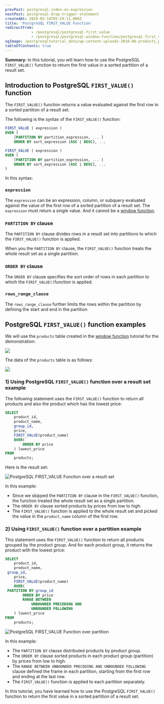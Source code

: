 ```yaml
---
prevPost: postgresql-index-on-expression
nextPost: postgresql-drop-trigger-statement
createdAt: 2019-05-14T05:59:11.000Z
title: 'PostgreSQL FIRST_VALUE Function'
redirectFrom:
            - /postgresql/postgresql-first_value 
            - /postgresql/postgresql-window-function/postgresql-first_value-function
ogImage: /postgresqltutorial_data/wp-content-uploads-2016-06-products_product_groups_tables.png
tableOfContents: true
---
```


**Summary**: in this tutorial, you will learn how to use the PostgreSQL `FIRST_VALUE()` function to return the first value in a sorted partition of a result set.

## Introduction to PostgreSQL `FIRST_VALUE()` function

The `FIRST_VALUE()` function returns a value evaluated against the first row in a sorted partition of a result set.

The following is the syntax of the `FIRST_VALUE()` function:

```sql
FIRST_VALUE ( expression )
OVER (
    [PARTITION BY partition_expression, ... ]
    ORDER BY sort_expression [ASC | DESC], ...

```

```sql
FIRST_VALUE ( expression )
OVER (
    [PARTITION BY partition_expression, ... ]
    ORDER BY sort_expression [ASC | DESC], ...
)
```

In this syntax:

### `expression`

The `expression` can be an expression, column, or subquery evaluated against the value of the first row of a sorted partition of a result set. The `expression` must return a single value. And it cannot be a [window function](/postgresql/postgresql-window-function).

### `PARTITION BY` clause

The `PARTITION BY` clause divides rows in a result set into partitions to which the `FIRST_VALUE()` function is applied.

When you the `PARTITION BY` clause, the `FIRST_VALUE()` function treats the whole result set as a single partition.

### `ORDER BY` clause

The `ORDER BY` clause specifies the sort order of rows in each partition to which the `FIRST_VALUE()`function is applied.

### `rows_range_clause`

The `rows_range_clause` further limits the rows within the partition by defining the start and end in the partition

## PostgreSQL `FIRST_VALUE()` function examples

We will use the `products` table created in the [window function](/postgresql/postgresql-window-function) tutorial for the demonstration:

![](/postgresqltutorial_data/wp-content-uploads-2016-06-products_product_groups_tables.png)

The data of the `products` table is as follows:

![](/postgresqltutorial_data/wp-content-uploads-2019-05-products-table-sample-data.png)

### 1) Using PostgreSQL `FIRST_VALUE()` function over a result set example

The following statement uses the `FIRST_VALUE()` function to return all products and also the product which has the lowest price:

```sql
SELECT
    product_id,
    product_name,
    group_id,
    price,
    FIRST_VALUE(product_name)
    OVER(
        ORDER BY price
    ) lowest_price
FROM
    products;
```

Here is the result set:

![PostgreSQL FIRST_VALUE Function over a result set](/postgresqltutorial_data/wp-content-uploads-2019-12-PostgreSQL-FIRST_VALUE-Function-over-a-result-set.png)

In this example:

- Since we skipped the `PARTITION BY` clause in the `FIRST_VALUE()` function, the function treated the whole result set as a single partition.
- The `ORDER BY` clause sorted products by prices from low to high.
- The `FIRST_VALUE()` function is applied to the whole result set and picked the value in the `product_name` column of the first row.

### 2) Using `FIRST_VALUE()` function over a partition example

This statement uses the `FIRST_VALUE()` function to return all products grouped by the product group. And for each product group, it returns the product with the lowest price:

```sql
SELECT
    product_id,
    product_name,
 group_id,
    price,
    FIRST_VALUE(product_name)
    OVER(
 PARTITION BY group_id
        ORDER BY price
        RANGE BETWEEN
            UNBOUNDED PRECEDING AND
            UNBOUNDED FOLLOWING
    ) lowest_price
FROM
    products;
```

![PostgreSQL FIRST_VALUE Function over partition](/postgresqltutorial_data/wp-content-uploads-2019-12-PostgreSQL-FIRST_VALUE-Function-over-partition.png)

In this example:

- The `PARTITION BY` clause distributed products by product group.
- The `ORDER BY` clause sorted products in each product group (partition) by prices from low to high.
- The `RANGE BETWEEN UNBOUNDED PRECEDING AND UNBOUNDED FOLLOWING` clause defined the frame in each partition, starting from the first row and ending at the last row.
- The `FIRST_VALUE()` function is applied to each partition separately.

In this tutorial, you have learned how to use the PostgreSQL `FIRST_VALUE()` function to return the first value in a sorted partition of a result set.
